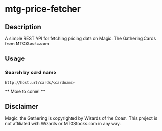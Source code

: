 # mtg-price-fetcher

## Description

A simple REST API for fetching pricing data on Magic: The Gathering Cards from MTGStocks.com

## Usage

### Search by card name

```
http://host.url/cards/<cardname>
```

** More to come! ** 


## Disclaimer

Magic: the Gathering is copyrighted by  Wizards of the Coast. This project is not affiliated with Wizards or MTGStocks.com in any way.
